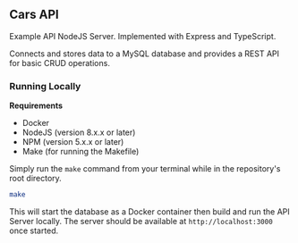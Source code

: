 ## Cars API

Example API NodeJS Server. Implemented with Express and TypeScript.

Connects and stores data to a MySQL database and provides a REST API for basic CRUD operations.

### Running Locally

**Requirements**

- Docker
- NodeJS (version 8.x.x or later)
- NPM (version 5.x.x or later)
- Make (for running the Makefile)

Simply run the `make` command from your terminal while in the repository's root directory.

```bash
make
```

This will start the database as a Docker container then build and run the API Server locally.
The server should be available at `http://localhost:3000` once started.


